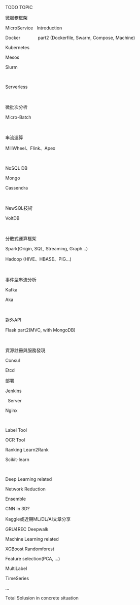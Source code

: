 TODO TOPIC




微服務框架

MicroService   Introduction

Docker              part2 (Dockerfile, Swarm,
Compose, Machine)

Kubernetes      

Mesos              

Slurm
 


 

Serverless 

 



微批次分析

Micro-Batch

 

串流運算

MillWheel、Flink、Apex

 

NoSQL DB

Mongo

Cassendra

 

NewSQL技術

VoltDB

 

分散式運算框架

Spark(Origin,
SQL, Streaming, Graph…)

Hadoop (HIVE、HBASE、PIG...)


 
 

事件型串流分析

Kafka

Aka

 

對外API

Flask part2(MVC, with MongoDB)

 

資源註冊與服務發現

Consul

Etcd


部署

Jenkins

 
Server

Nginx

 

Label
Tool

OCR Tool


Ranking
Learn2Rank

Scikit-learn 

 

Deep
Learning related

Network
Reduction

Ensemble

CNN in 3D?


 
 
 

Kaggle或近期ML/DL/AI文章分享

GRU4REC
Deepwalk

Machine
Learning related

XGBoost
Randomforest

Feature
selection(PCA, …)

MultiLabel

TimeSeries


…


Total
Solusion in concrete situation

